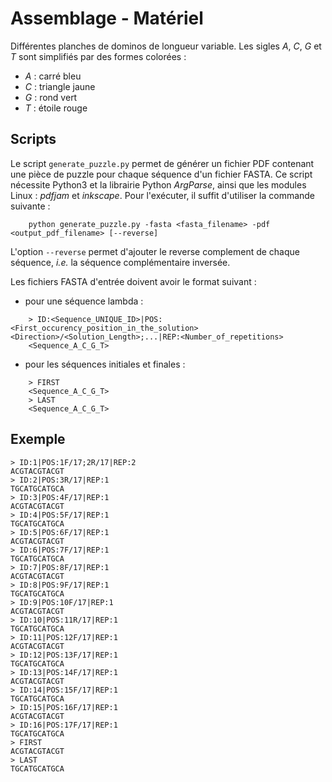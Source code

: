 # Assemblage - Matériel

Différentes planches de dominos de longueur variable.
Les sigles *A*, *C*, *G* et *T* sont simplifiés par des formes colorées :

* *A* : carré bleu
* *C* : triangle jaune
* *G* : rond vert
* *T* : étoile rouge

## Scripts

Le script `generate_puzzle.py` permet de générer un fichier PDF contenant une pièce de puzzle pour chaque séquence d'un fichier FASTA.
Ce script nécessite Python3 et la librairie Python *ArgParse*, ainsi que les modules Linux : *pdfjam* et *inkscape*.
Pour l'exécuter, il suffit d'utiliser la commande suivante :
```shell
    python generate_puzzle.py -fasta <fasta_filename> -pdf <output_pdf_filename> [--reverse]
```
L'option `--reverse` permet d'ajouter le reverse complement de chaque séquence, *i.e.* la séquence complémentaire inversée.

Les fichiers FASTA d'entrée doivent avoir le format suivant :
* pour une séquence lambda :
```text
    > ID:<Sequence_UNIQUE_ID>|POS:<First_occurency_position_in_the_solution><Direction>/<Solution_Length>;...|REP:<Number_of_repetitions>
    <Sequence_A_C_G_T>
```
* pour les séquences initiales et finales :
```text
    > FIRST
    <Sequence_A_C_G_T>
    > LAST
    <Sequence_A_C_G_T>
```

## Exemple

```text
> ID:1|POS:1F/17;2R/17|REP:2
ACGTACGTACGT
> ID:2|POS:3R/17|REP:1
TGCATGCATGCA
> ID:3|POS:4F/17|REP:1
ACGTACGTACGT
> ID:4|POS:5F/17|REP:1
TGCATGCATGCA
> ID:5|POS:6F/17|REP:1
ACGTACGTACGT
> ID:6|POS:7F/17|REP:1
TGCATGCATGCA
> ID:7|POS:8F/17|REP:1
ACGTACGTACGT
> ID:8|POS:9F/17|REP:1
TGCATGCATGCA
> ID:9|POS:10F/17|REP:1
ACGTACGTACGT
> ID:10|POS:11R/17|REP:1
TGCATGCATGCA
> ID:11|POS:12F/17|REP:1
ACGTACGTACGT
> ID:12|POS:13F/17|REP:1
TGCATGCATGCA
> ID:13|POS:14F/17|REP:1
ACGTACGTACGT
> ID:14|POS:15F/17|REP:1
TGCATGCATGCA
> ID:15|POS:16F/17|REP:1
ACGTACGTACGT
> ID:16|POS:17F/17|REP:1
TGCATGCATGCA
> FIRST
ACGTACGTACGT
> LAST
TGCATGCATGCA
```